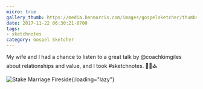 ```yaml
---
micro: true
gallery_thumb: https://media.bennorris.com/images/gospelsketcher/thumbs/nov-17-stake-fireside.jpg
date: 2017-11-22 06:30:21-0700
tags:
- sketchnotes
category: Gospel Sketcher
---
```


My wife and I had a chance to listen to a great talk by @coachkimgiles about relationships and value, and I took #sketchnotes. ✍🏼⛪️

![Stake Marriage Fireside](https://media.bennorris.com/images/gospelsketcher/general/nov-17-stake-fireside.jpg){:loading="lazy"}